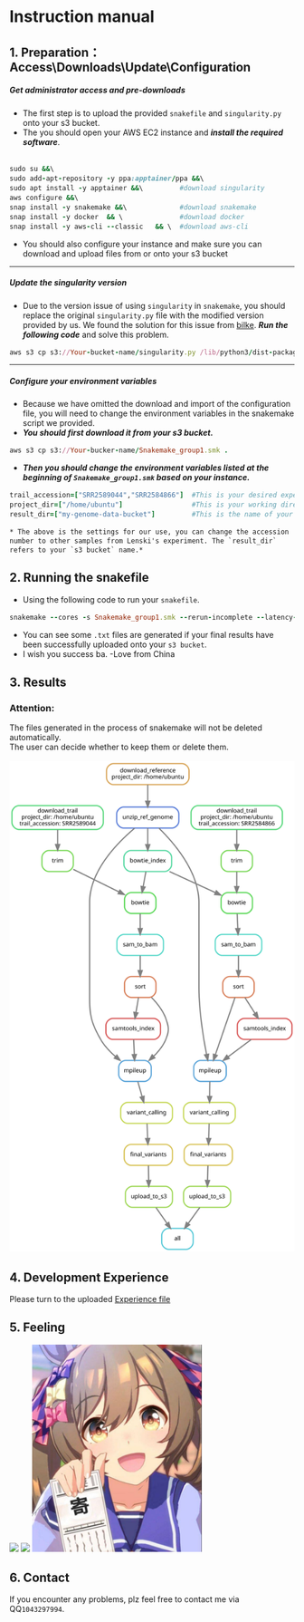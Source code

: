 # Instruction manual



## 1. Preparation：Access\Downloads\Update\Configuration
##### Get administrator access and pre-downloads

* The first step is to upload the provided `snakefile` and `singularity.py` onto your s3 bucket. 
* The you should open your AWS EC2 instance and __*install the required software*__.
```ruby

sudo su &&\
sudo add-apt-repository -y ppa:apptainer/ppa &&\
sudo apt install -y apptainer &&\         #download singularity
aws configure &&\
snap install -y snakemake &&\             #download snakemake
snap install -y docker  && \              #download docker
snap install -y aws-cli --classic   && \  #download aws-cli
```
* You should also configure your instance and make sure you can download and upload files from or onto your s3 bucket
****
##### Update the singularity version
* Due to the version issue of using `singularity` in `snakemake`, you should replace the original `singularity.py` file with the modified version provided by us. We found the solution for this issue from [bilke](https://github.com/bilke/snakemake/commit/704e38a44e2e5e54af6af66090e0140b0d2ad075#diff-80031b2d8f48ac13272fca9b904be01b585b2e2764fe88d8e932790d241016bfR176-R185). __*Run the following code*__ and solve this problem.
```ruby
aws s3 cp s3://Your-bucket-name/singularity.py /lib/python3/dist-packages/snakemake/deployment
```
****
##### Configure your environment variables
* Because we have omitted the download and import of the configuration file, you will need to change the environment variables in the snakemake script we provided. <br />
* __*You should first download it from your s3 bucket.*__

```ruby
aws s3 cp s3://Your-bucker-name/Snakemake_group1.smk . 
```

* *__Then you should change the environment variables listed at the beginning of `Snakemake_group1.smk` based on your instance.__*

```ruby
trail_accession=["SRR2589044","SRR2584866"]  #This is your desired experiment data.
project_dir=["/home/ubuntu"]                 #This is your working directory which runs smk pipeline and store the process files.
result_dir=["my-genome-data-bucket"]         #This is the name of your S3 bucket that you want to store the vcf files the snakemake outputs. 
```

    * The above is the settings for our use, you can change the accession number to other samples from Lenski's experiment. The `result_dir` refers to your `s3 bucket` name.*

## 2. Running the snakefile
* Using the following code to run your `snakefile`.
```ruby
snakemake --cores -s Snakemake_group1.smk --rerun-incomplete --latency-wait 120 --use-singularity
```

* You can see some `.txt` files are generated if your final results have been successfully uploaded onto your `s3 bucket`. 
* I wish you success ba.    -Love from China

## 3. Results
### Attention:
The files generated in the process of snakemake will not be deleted automatically.  
The user can decide whether to keep them or delete them.
<br />
<br />
![DAG workflow](https://github.com/AnduinIs/Snakemake_PS1/blob/main/dag(1).svg) 

## 4. Development Experience

Please turn to the uploaded [Experience file](https://github.com/AninneX/PS1-Supplement/blob/main/Experience.pdf)



## 5. Feeling
<img src="https://pic1.zhimg.com/80/v2-610a1e24619d83f34cdb921bfbb83a2c_720w.webp" width="300px">
<img src="https://pic4.zhimg.com/80/v2-7b43ef9fdc58b02dd1c0dbbc1623dc8b_720w.webp" width="200px">
<img src="https://github.com/AninneX/PS1-Supplement/blob/main/ji.jpg" width="300px">

## 6. Contact
If you encounter any problems, plz feel free to contact me via QQ`1043297994`.
